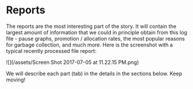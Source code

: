 # Reports

The reports are the most interesting part of the story. It will contain the largest amount of information that we could in principle obtain from this log file - pause graphs, promotion / allocation rates, the most popular reasons for garbage collection, and much more. Here is the screenshot with a typical recently processed file report:

![](/assets/Screen Shot 2017-07-05 at 11.22.15 PM.png)

We will describe each part \(tab\) in the details in the sections below. Keep moving!

